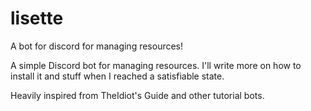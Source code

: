 # lisette
A bot for discord for managing resources!

A simple Discord bot for managing resources. I'll write more on how to install it and stuff when I reached a satisfiable state.

Heavily inspired from TheIdiot's Guide and other tutorial bots.